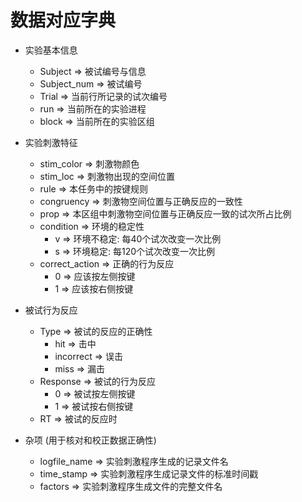 # 数据对应字典

- 实验基本信息
  - Subject => 被试编号与信息
  - Subject_num => 被试编号
  - Trial => 当前行所记录的试次编号
  - run => 当前所在的实验进程
  - block => 当前所在的实验区组
- 实验刺激特征
  - stim_color => 刺激物颜色
  - stim_loc => 刺激物出现的空间位置
  - rule => 本任务中的按键规则
  - congruency => 刺激物空间位置与正确反应的一致性
  - prop => 本区组中刺激物空间位置与正确反应一致的试次所占比例
  - condition => 环境的稳定性
    - v => 环境不稳定: 每40个试次改变一次比例
    - s => 环境稳定: 每120个试次改变一次比例
  - correct_action => 正确的行为反应
    - 0 => 应该按左侧按键
    - 1 => 应该按右侧按键
- 被试行为反应
  - Type => 被试的反应的正确性
    - hit => 击中
    - incorrect => 误击
    - miss => 漏击
  - Response => 被试的行为反应
    - 0 => 被试按左侧按键
    - 1 => 被试按右侧按键
  - RT => 被试的反应时

- 杂项 (用于核对和校正数据正确性)
  - logfile_name => 实验刺激程序生成的记录文件名
  - time_stamp => 实验刺激程序生成记录文件的标准时间戳
  - factors => 实验刺激程序生成文件的完整文件名